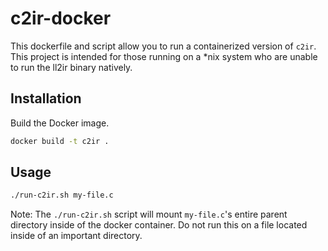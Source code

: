 # c2ir-docker

This dockerfile and script allow you to run a containerized version of `c2ir`.
This project is intended for those running on a *nix system who are unable to
run the ll2ir binary natively.

## Installation

Build the Docker image.

```sh
docker build -t c2ir .
```

## Usage

```sh
./run-c2ir.sh my-file.c
```

Note: The `./run-c2ir.sh` script will mount `my-file.c`'s entire parent
directory inside of the docker container. Do not run this on a file located
inside of an important directory.
